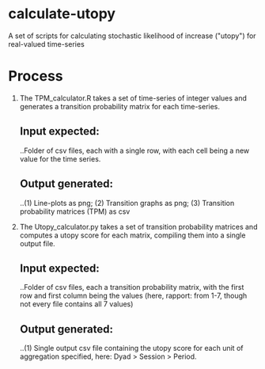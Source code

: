 # calculate-utopy
A set of scripts for calculating stochastic likelihood of increase ("utopy") for real-valued time-series 


# Process

1. The TPM_calculator.R takes a set of time-series of integer values and generates a transition probability matrix for each time-series.
	## Input expected: 
	..Folder of csv files, each with a single row, with each cell being a new value for the time series.
	## Output generated: 
	..(1) Line-plots as png; (2) Transition graphs as png; (3) Transition probability matrices (TPM) as csv

2. The Utopy_calculator.py takes a set of transition probability matrices and computes a utopy score for each matrix, compiling them into a single output file.
	## Input expected: 
	..Folder of csv files, each a transition probability matrix, with the first row and first column being the values (here, rapport: from 1-7, though not every file contains all 7 values)
	## Output generated: 
	..(1) Single output csv file containing the utopy score for each unit of aggregation specified, here: Dyad > Session > Period.